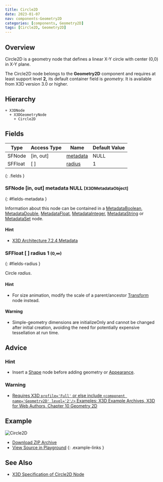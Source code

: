 ```yaml
---
title: Circle2D
date: 2023-01-07
nav: components-Geometry2D
categories: [components, Geometry2D]
tags: [Circle2D, Geometry2D]
---
```

<style>
.post h3 {
  word-spacing: 0.2em;
}
</style>

## Overview

Circle2D is a geometry node that defines a linear X-Y circle with center (0,0) in X-Y plane.

The Circle2D node belongs to the **Geometry2D** component and requires at least support level **2,** its default container field is *geometry.* It is available from X3D version 3.0 or higher.

## Hierarchy

```
+ X3DNode
  + X3DGeometryNode
    + Circle2D
```

## Fields

| Type | Access Type | Name | Default Value |
| ---- | ----------- | ---- | ------------- |
| SFNode | [in, out] | [metadata](#fields-metadata) | NULL  |
| SFFloat | [ ] | [radius](#fields-radius) | 1  |
{: .fields }

### SFNode [in, out] **metadata** NULL <small>[X3DMetadataObject]</small>
{: #fields-metadata }

Information about this node can be contained in a [MetadataBoolean](/x_ite/components/core/metadataboolean/), [MetadataDouble](/x_ite/components/core/metadatadouble/), [MetadataFloat](/x_ite/components/core/metadatafloat/), [MetadataInteger](/x_ite/components/core/metadatainteger/), [MetadataString](/x_ite/components/core/metadatastring/) or [MetadataSet](/x_ite/components/core/metadataset/) node.

#### Hint

- [X3D Architecture 7.2.4 Metadata](https://www.web3d.org/specifications/X3Dv4/ISO-IEC19775-1v4-IS/Part01/components/core.html#Metadata)

### SFFloat [ ] **radius** 1 <small>(0,∞)</small>
{: #fields-radius }

Circle *radius*.

#### Hint

- For size animation, modify the scale of a parent/ancestor [Transform](/x_ite/components/grouping/transform/) node instead.

#### Warning

- Simple-geometry dimensions are initializeOnly and cannot be changed after initial creation, avoiding the need for potentially expensive tessellation at run time.

## Advice

### Hint

- Insert a [Shape](/x_ite/components/shape/shape/) node before adding geometry or [Appearance](/x_ite/components/shape/appearance/).

### Warning

- [Requires X3D `profile='Full'` or else include `<component name='Geometry2D' level='2'/>` Examples: X3D Example Archives, X3D for Web Authors, Chapter 10 Geometry 2D](https://www.web3d.org/x3d/content/examples/X3dForWebAuthors/Chapter10Geometry2D)

## Example

<x3d-canvas class="xr-button-br" src="https://create3000.github.io/media/examples/Geometry2D/Circle2D/Circle2D.x3d" contentScale="auto">
  <img src="https://create3000.github.io/media/examples/Geometry2D/Circle2D/screenshot.avif" alt="Circle2D"/>
</x3d-canvas>

- [Download ZIP Archive](https://create3000.github.io/media/examples/Geometry2D/Circle2D/Circle2D.zip)
- [View Source in Playground](/x_ite/playground/?url=https://create3000.github.io/media/examples/Geometry2D/Circle2D/Circle2D.x3d)
{: .example-links }

## See Also

- [X3D Specification of Circle2D Node](https://www.web3d.org/documents/specifications/19775-1/V4.0/Part01/components/geometry2D.html#Circle2D)
